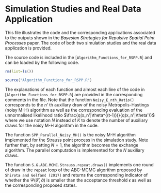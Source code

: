 # Simulation Studies and Real Data Application
This file illustrates the code and the corresponding applications associated to the outputs shown in the *Bayesian Strategies for Repulsive Spatial Point Processes* paper.
The code of both two simulation studies and the real data application is provided.

The source code is included in the [`Algorithm_Functions_for_RSPP.R`] and can be loaded by the following code.

``` r
rm(list=ls())

source("Algorithm_Functions_for_RSPP.R")
```

The explanations of each function and almost each line of the code in [`Algorithm_Functions_for_RSPP.R`] are provided in the corresponding comments in the file.
Note that the function `Noisy_E_nth_Ratio()` corresponds to the $n$' th auxiliary draw of the noisy Metropolis-Hastings (noisy M-H) algorithm as well as the corresponding evaluation of the unnormalised likelihood ratio $\frac{q(x_n'|\theta^{(t-1)})}{q(x_n'|\theta')}$ where we use notation $N$ instead of $K$ to denote the number of auxiliary draws for the noisy M-H algorithm in the code.

The function `SPP_Parallel_Noisy_MH()` is the noisy M-H algorithm implemented for the Strauss point process in the simulation study.
Note further that, by setting $N=1$, the algorithm becomes the exchange algorithm.
The parallel computation is implemented for the $N$ auxiliary draws.

The function `S.G.ABC.MCMC.Strauss.repeat.draws()` implements one round of draw in the `repeat` loop of the ABC-MCMC algorithm proposed by `Shirota and Gelfand (2017)` and returns the corresponding indicator of whether the $\Psi(\hat{\theta}',\hat{a})$ is smaller than the acceptance threshold $\epsilon$ as well as the corresponding proposed states.


